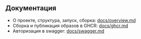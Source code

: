 ## Документация

- О проекте, структура, запуск, сборка: [docs/overview.md](docs/overview.md)
- Сборка и публикация образов в GHCR: [docs/ghcr.md](docs/ghcr.md)
- Авторизация в swagger: [docs/swagger.md](docs/swagger.md)